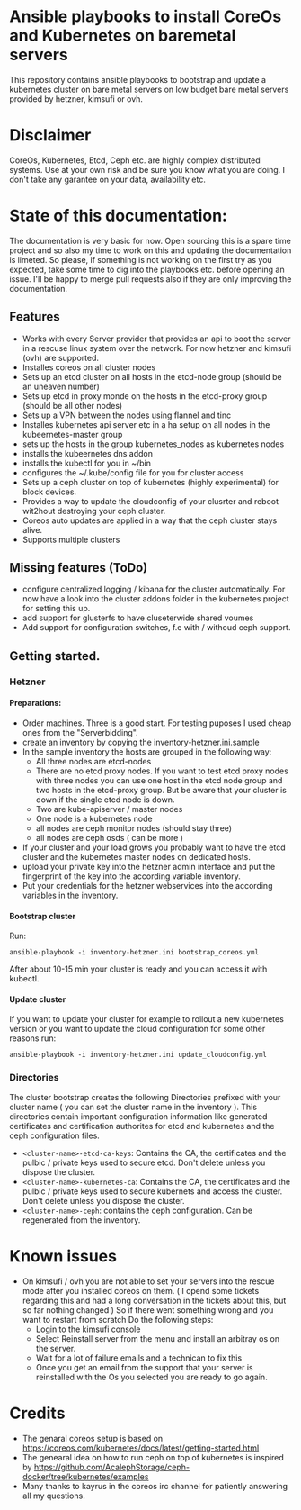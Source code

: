 # Ansible playbooks to install CoreOs and Kubernetes on baremetal servers

This repository contains ansible playbooks to bootstrap and update a kubernetes cluster on bare metal servers on low budget bare metal servers provided by hetzner, kimsufi or ovh.

# Disclaimer
CoreOs, Kubernetes, Etcd, Ceph etc. are highly complex distributed systems. Use at your own risk and be sure you know what you are doing. I don't take any garantee on your data, availability etc.

# State of this documentation:
The documentation is very basic for now. Open sourcing this is a spare time project and so also my time to work on this and updating the documentation is limeted. So please, if something is not working on the first try as you expected, take some time to dig into the playbooks etc. before opening an issue. I'll be happy to merge pull requests also if they are only improving the documentation.

## Features

* Works with every Server provider that provides an api to boot the server in a rescuse linux system over the network. For now hetzner and kimsufi (ovh) are supported.
* Installes coreos on all cluster nodes
* Sets up an etcd cluster on all hosts in the etcd-node group (should be an uneaven number)
* Sets up etcd in proxy monde on the hosts in the etcd-proxy group (should be all other nodes)
* Sets up a VPN between the nodes using flannel and tinc
* Installes kubernetes api server etc  in a ha setup on all nodes in the kubeernetes-master group
* sets up the hosts in the group kubernetes_nodes as kubernetes nodes
* installs the kubeernetes dns addon
* installs the kubectl for you in ~/bin
* configures the ~/.kube/config file for you for cluster access
* Sets up a ceph cluster on top of kubernetes (highly experimental) for block devices.
* Provides a way to update the cloudconfig of your clusrter and reboot wit2hout destroying your ceph cluster.
* Coreos auto updates are applied in a way that the ceph cluster stays alive.
* Supports multiple clusters

## Missing features (ToDo)
* configure centralized logging / kibana for the cluster automatically. For now have a look into the cluster addons folder in the kubernetes project for setting this up.
* add support for glusterfs to have cluseterwide shared voumes
* Add support for configuration switches, f.e with / withoud ceph support.

## Getting started.
### Hetzner
#### Preparations:
* Order machines. Three is a good start. For testing puposes I used cheap ones from the "Serverbidding".
* create an inventory by copying the inventory-hetzner.ini.sample
* In the sample inventory the hosts are grouped in the following way:
    * All three nodes are etcd-nodes
    * There are no etcd proxy nodes. If you want to test etcd proxy nodes with three nodes you can use one host in the etcd node group and two hosts in the etcd-proxy group. But be aware that your cluster is down if the single etcd node is down.
    * Two are kube-apiserver / master nodes
    * One node is a kubernetes node
    * all nodes are ceph monitor nodes (should stay three)
    * all nodes are ceph osds ( can be more )
* If your cluster and your load grows you probably want to have the etcd cluster and the kubernetes master nodes on dedicated hosts.
* upload your private key into the hetzner admin interface and put the fingerprint of the key into the according variable inventory.
* Put your credentials for the hetzner webservices into the according variables in the inventory.
#### Bootstrap cluster

Run:

    ansible-playbook -i inventory-hetzner.ini bootstrap_coreos.yml

After about 10-15 min your cluster is ready and you can access it with kubectl.
#### Update cluster
If you want to update your cluster for example to rollout a new kubernetes version or you want to update the cloud configuration for some other reasons run:

    ansible-playbook -i inventory-hetzner.ini update_cloudconfig.yml


### Directories
The cluster bootstrap creates the following Directories prefixed with your cluster name ( you can set the cluster name in the inventory ). This directories contain important configuration information like generated certificates and certification authorites for etcd and kubernetes and the ceph configuration files.

* `<cluster-name>-etcd-ca-keys`: Contains the CA, the certificates and the pulbic / private keys used to secure etcd. Don't delete unless you dispose the cluster.
* `<cluster-name>-kubernetes-ca`: Contains the CA, the certificates and the pulbic / private keys used to secure kubernets and access the cluster. Don't delete unless you dispose the cluster.
* `<cluster-name>-ceph`: contains the ceph configuration. Can be regenerated from the inventory.



# Known issues
* On kimsufi / ovh you are not able to set your servers into the rescue mode after you installed coreos on them. ( I opend some tickets regarding this and had a long conversation in the tickets about this, but so far nothing changed ) So if there went something wrong and you want to restart from scratch Do the following steps:
    * Login to the kimsufi console
    * Select Reinstall server from the menu and install an arbitray os on the server.
    * Wait for a lot of failure emails and a technican to fix this
    * Once you get an email from the support that your server is reinstalled with the Os you selected you are ready to go again.

# Credits

* The genaral coreos setup is based on https://coreos.com/kubernetes/docs/latest/getting-started.html
* The genearal idea on how to run ceph on top of kubernetes is inspired by https://github.com/AcalephStorage/ceph-docker/tree/kubernetes/examples
* Many thanks to kayrus in the coreos irc channel for patiently answering all my questions.
